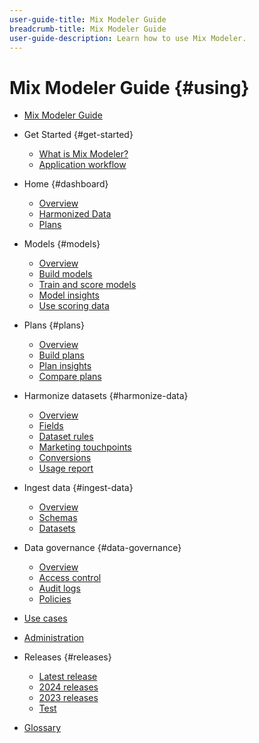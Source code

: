 ```yaml
---
user-guide-title: Mix Modeler Guide
breadcrumb-title: Mix Modeler Guide
user-guide-description: Learn how to use Mix Modeler.
---
```

# Mix Modeler Guide {#using}

+ [Mix Modeler Guide](/help/overview.md)

+ Get Started {#get-started}
  + [What is Mix Modeler?](/help/get-started/about.md)
  + [Application workflow](/help/get-started/workflow.md)

+ Home {#dashboard}
  + [Overview](/help/dashboard/overview.md)
  + [Harmonized Data](/help/dashboard/harmonized-data.md)
  + [Plans](/help/dashboard/plans.md)

+ Models {#models}
  + [Overview](/help/models/overview.md)
  + [Build models](/help/models/build.md)
  + [Train and score models](/help/models/train-score.md)
  + [Model insights](/help/models/insights.md)
  + [Use scoring data](/help/models/scoring-data.md)
  
+ Plans {#plans}
  + [Overview](/help/plans/overview.md)
  + [Build plans](/help/plans/build.md)
  + [Plan insights](/help/plans/insights.md)
  + [Compare plans](/help/plans/compare.md)
  
+ Harmonize datasets {#harmonize-data}
  + [Overview](/help/harmonize-data/overview.md)
  + [Fields](/help/harmonize-data/fields.md)
  + [Dataset rules](/help/harmonize-data/dataset-rules.md)
  + [Marketing touchpoints](/help/harmonize-data/marketing-touchpoints.md)
  + [Conversions](/help/harmonize-data/conversions.md)
  + [Usage report](/help/harmonize-data/usage-report.md)

+ Ingest data {#ingest-data}
  + [Overview](/help/ingest-data/overview.md)
  + [Schemas](/help/ingest-data/schemas.md)
  + [Datasets](/help/ingest-data/datasets.md)

+ Data governance {#data-governance}
  + [Overview](/help/data-governance/overview.md)
  + [Access control](/help/data-governance/access-controls.md)
  + [Audit logs](/help/data-governance/audit-logs.md)
  + [Policies](/help/data-governance/policies.md)

+ [Use cases](/help/main-guide/use-cases.md)

+ [Administration](/help/main-guide/administration.md)

+ Releases {#releases}
  + [Latest release](/help/releases/latest.md)
  + [2024 releases](/help/releases/2024.md)
  + [2023 releases](/help/releases/2023.md)
  + [Test](../releases/test.md)

+ [Glossary](/help/main-guide/glossary.md)

